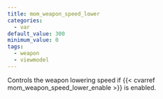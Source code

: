```yaml
---
title: mom_weapon_speed_lower
categories:
  - var
default_value: 300
minimum_value: 0
tags:
  - weapon
  - viewmodel
---
```


Controls the weapon lowering speed if {{< cvarref mom_weapon_speed_lower_enable >}} is enabled.
